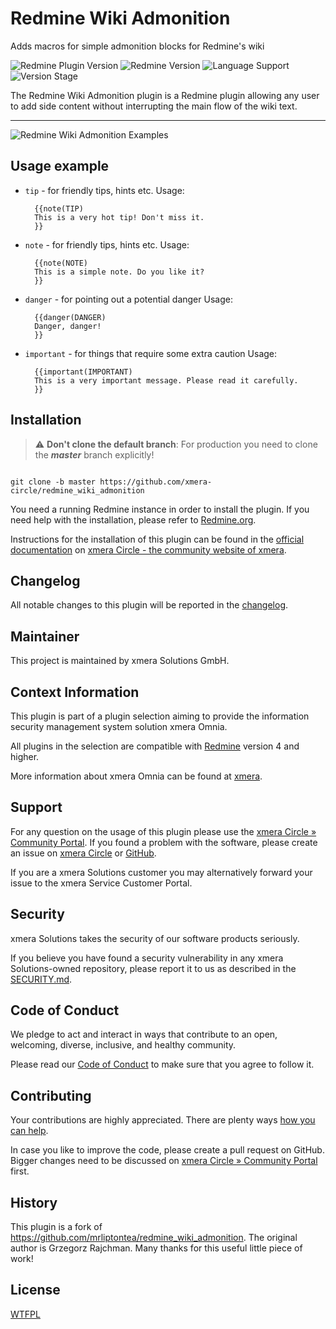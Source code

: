 # Redmine Wiki Admonition

Adds macros for simple admonition blocks for Redmine's wiki

![Redmine Plugin Version](https://img.shields.io/badge/Redmine_Plugin-v0.1.1-red) ![Redmine Version](https://img.shields.io/badge/Redmine-v5.0.x-blue) ![Language Support](https://img.shields.io/badge/Languages-independent-green) ![Version Stage](https://img.shields.io/badge/Stage-release-important)

The Redmine Wiki Admonition plugin is a Redmine plugin allowing any user to add side content without interrupting the main flow of the wiki text.

---

![Redmine Wiki Admonition Examples](https://circle.xmera.de/attachments/download/245/redmine_wiki_admonition_examples.png)

## Usage example

* `tip` - for friendly tips, hints etc.
    Usage:

        {{note(TIP)
        This is a very hot tip! Don't miss it.
        }}

* `note` - for friendly tips, hints etc.
    Usage:

        {{note(NOTE)
        This is a simple note. Do you like it?
        }}

* `danger` - for pointing out a potential danger
    Usage:

        {{danger(DANGER)
        Danger, danger!
        }}

* `important` - for things that require some extra caution
    Usage:

        {{important(IMPORTANT)
        This is a very important message. Please read it carefully.
        }}

## Installation

> :warning: **Don't clone the default branch**: For production you need to clone the **_master_** branch explicitly!

```shell

git clone -b master https://github.com/xmera-circle/redmine_wiki_admonition

```

You need a running Redmine instance in order to install the plugin. If you need help with the installation, please refer to [Redmine.org](https://redmine.org).

Instructions for the installation of this plugin can be found in the [official documentation](https://circle.xmera.de/projects/redmine-wiki-admonition/wiki) on
[xmera Circle - the community website of xmera](https://circle.xmera.de).

## Changelog

All notable changes to this plugin will be reported in the [changelog](https://circle.xmera.de/projects/redmine-wiki-admonition/repository/redmine_wiki_admonition/entry/CHANGELOG.md).

## Maintainer

This project is maintained by xmera Solutions GmbH.

## Context Information

This plugin is part of a plugin selection aiming to provide the information security management system solution xmera Omnia.

All plugins in the selection are compatible with [Redmine](https://redmine.org) version 4 and higher.

More information about xmera Omnia can be found at [xmera](https://xmera.de).

## Support

For any question on the usage of this plugin please use the [xmera Circle » Community Portal](https://circle.xmera.de). If you found a problem with the software, please create an issue on [xmera Circle](https://circle.xmera.de) or [GitHub](https://github.com/xmera-circle/redmine_wiki_admonition).

If you are a xmera Solutions customer you may alternatively forward your issue to the xmera Service Customer Portal.

## Security

xmera Solutions takes the security of our software products seriously. 

If you believe you have found a security vulnerability in any xmera Solutions-owned repository, please report it to us as described in the [SECURITY.md](/SECURITY.md).

## Code of Conduct

We pledge to act and interact in ways that contribute to an open, welcoming, diverse, inclusive, and healthy community. 

Please read our [Code of Conduct](https://circle.xmera.de/projects/contributors-guide/wiki/Code-of-conduct) to make sure that you agree to follow it.

## Contributing

Your contributions are highly appreciated. There are plenty ways [how you can help](https://circle.xmera.de/projects/contributors-guide/wiki).

In case you like to improve the code, please create a pull request on GitHub. Bigger changes need to be discussed on [xmera Circle » Community Portal](https://circle.xmera.de) first.

## History

This plugin is a fork of https://github.com/mrliptontea/redmine_wiki_admonition. The original author is Grzegorz Rajchman. Many thanks for this useful little piece of work!

## License

[WTFPL](http://www.wtfpl.net/)

